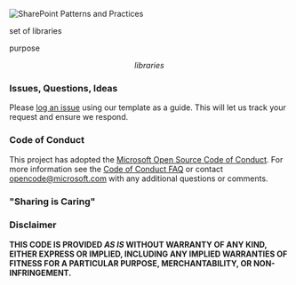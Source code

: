 ![SharePoint Patterns and Practices](https://devofficecdn.azureedge.net/media/Default/PnP/sppnp.png)

set of libraries

purpose

$$libraries$$

### Issues, Questions, Ideas

Please [log an issue]() using our template as a guide. This will let us track your request and ensure we respond.

### Code of Conduct
This project has adopted the [Microsoft Open Source Code of Conduct](https://opensource.microsoft.com/codeofconduct/). For more information see the [Code of Conduct FAQ](https://opensource.microsoft.com/codeofconduct/faq/) or contact [opencode@microsoft.com](mailto:opencode@microsoft.com) with any additional questions or comments.

### "Sharing is Caring"

### Disclaimer
**THIS CODE IS PROVIDED *AS IS* WITHOUT WARRANTY OF ANY KIND, EITHER EXPRESS OR IMPLIED, INCLUDING ANY IMPLIED WARRANTIES OF FITNESS FOR A PARTICULAR PURPOSE, MERCHANTABILITY, OR NON-INFRINGEMENT.**
